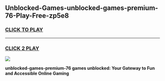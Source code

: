 
## Unblocked-Games-unblocked-games-premium-76-Play-Free-zp5e8
<h3>
<a href="https://premium76.site?title=unblocked-games-premium-76&ref=19M">CLICK TO PLAY</a></h3>
<hr>

<h3>
<a href="https://premium76.site?title=unblocked-games-premium-76&ref=19M">CLICK 2 PLAY</a>
  
</h3>

<a href="https://premium76.site?title=unblocked-games-premium-76&ref=19M"><img src="https://clearcache.store/games.png"></a>


**unblocked-games-premium-76 games unblocked: Your Gateway to Fun and Accessible Online Gaming**
